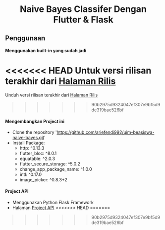 <h1 align="center">Naive Bayes Classifer Dengan Flutter & Flask</h1>

## Penggunaan
#### Menggunakan built-in yang sudah jadi
<<<<<<< HEAD
Untuk versi rilisan terakhir dari [Halaman Rilis](https://github.com/ariefendi992/uim-beasiswa-naive-bayes/releases)
=======
Unduh versi rilisan terakhir dari [Halaman Rilis](https://github.com/ariefendi992/uim-beasiswa-naive-bayes/releases)
>>>>>>> 90b2975d9324047ef307e9bf5d9de319bae526bf

#### Mengembangkan Project ini 
- Clone the repository 'https://github.com/ariefendi992/uim-beasiswa-naive-bayes.git'
- Install Package:
    - http: ^0.13.3
    - flutter_bloc: ^8.0.1
    - equatable: ^2.0.3
    - flutter_secure_storage: ^5.0.2
    - change_app_package_name: ^1.0.0
    - intl: ^0.17.0
    - image_picker: ^0.8.3+2

#### Project API 
- Menggunakan Python Flask Framework
- Halaman [Project API](https://github.com/ariefendi992/api-naive-bayes)
<<<<<<< HEAD
=======

>>>>>>> 90b2975d9324047ef307e9bf5d9de319bae526bf
